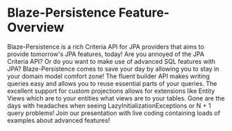 # Blaze-Persistence Feature-Overview

Blaze-Persistence is a rich Criteria API for JPA providers that aims to provide tomorrow's JPA features, today!
Are you annoyed of the JPA Criteria API? Or do you want to make use of advanced SQL features with JPA?
Blaze-Persistence comes to save your day by allowing you to stay in your domain model comfort zone!
The fluent builder API makes writing queries easy and allows you to reuse essential parts of your queries.
The excellent support for custom projections allows for extensions like Entity Views which are to your entities what views are to your tables.
Gone are the days with headaches when seeing LazyInitializationExceptions or N + 1 query problems!
Join our presentation with live coding containing loads of examples about advanced features!